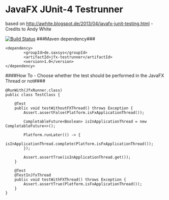 JavaFX JUnit-4 Testrunner
==============

based on http://awhite.blogspot.de/2013/04/javafx-junit-testing.html - Credits to Andy White

[![Build Status](https://travis-ci.org/sialcasa/jfx-testrunner.svg?branch=master)](https://travis-ci.org/sialcasa/jfx-testrunner)
###Maven dependency###

```
<dependency>
		<groupId>de.saxsys</groupId>
		<artifactId>jfx-testrunner</artifactId>
		<version>1.0</version>
</dependency>
```

####How To - Choose whether the test should be performed in the JavaFX Thread or not####

```
@RunWith(JfxRunner.class)
public class TestClass {

    @Test
    public void testWithoutFXThread() throws Exception {
        Assert.assertFalse(Platform.isFxApplicationThread());

        CompletableFuture<Boolean> isInApplicationThread = new CompletableFuture<>();
        
        Platform.runLater(() -> {
            isInApplicationThread.complete(Platform.isFxApplicationThread());
        });
        
        Assert.assertTrue(isInApplicationThread.get());
    }

    @Test
    @TestInJfxThread
    public void testWithFXThread() throws Exception {
        Assert.assertTrue(Platform.isFxApplicationThread());
    }
}
```

